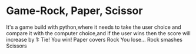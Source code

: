 # Game-Rock, Paper, Scissor
 It's a game build with python,where it needs to take the user choice and compare it with the computer choice,and if the user wins then the score will increase by 1: Tie! You win! Paper covers Rock You lose… Rock smashes Scissors
